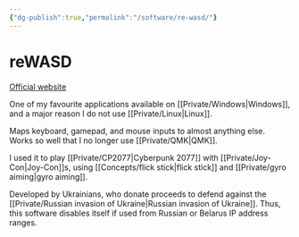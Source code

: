 ```yaml
---
{"dg-publish":true,"permalink":"/software/re-wasd/"}
---
```


# reWASD

[Official website](https://www.rewasd.com/)

One of my favourite applications available on [[Private/Windows\|Windows]], and a major reason I do not use [[Private/Linux\|Linux]].

Maps keyboard, gamepad, and mouse inputs to almost anything else. Works so well that I no longer use [[Private/QMK\|QMK]].

I used it to play [[Private/CP2077\|Cyberpunk 2077]] with [[Private/Joy-Con\|Joy-Con]]s, using [[Concepts/flick stick\|flick stick]] and [[Private/gyro aiming\|gyro aiming]].

Developed by Ukrainians, who donate proceeds to defend against the [[Private/Russian invasion of Ukraine\|Russian invasion of Ukraine]]. Thus, this software disables itself if used from Russian or Belarus IP address ranges.
